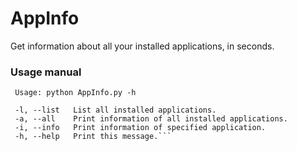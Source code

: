 # AppInfo
Get information about all your installed applications, in seconds.

### Usage manual
```
 Usage: python AppInfo.py -h
 
 -l, --list   List all installed applications.
 -a, --all    Print information of all installed applications.
 -i, --info   Print information of specified application.
 -h, --help   Print this message.```
